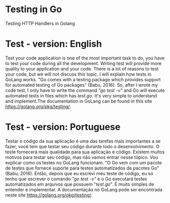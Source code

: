 # Testing in Go
Testing HTTP Handlers in Golang

# Test - version: English

Test your code application is one of the most important task to do, you have to test your code during all the development. Writing test will provide more quality to your application and your code. There is a lot of reasons to test your code, but we will not discuss this topic. I will explain how tests in GoLang works. "Go comes with a testing package which provides support for automated testing of Go packages" (Babu, 2016). So, after I wrote my code test, I only have to write the command *"go test -v"* and Go will execute automated tests in files which has _test.go_. It's very simple to understand and implement.The documentation in GoLang can be found in this site https://golang.org/pkg/testing/.

# Test - version: Portuguese


Testar o código da sua aplicação é uma das tarefas mais importantes a se fazer, você tem que testar seu código durante todo o desenvolvimento. O teste fornecerá mais qualidade para sua aplicação e código. Existem muitos motivos para testar seu código, mas não vamos entrar nesse tópico. Vou explicar como os testes no GoLang funcionam. "O Go vem com um pacote de testes que fornece suporte para testes automatizados de pacotes Go" (Babu, 2016). Então, depois que eu escrevi meu teste de código, eu só tenho que escrever o comando *"go test -v"* e o Go executará testes automatizados em arquivos que possuem "_test.go_". É muito simples de entender e implementar. A documentação no GoLang pode ser encontrada neste site https://golang.org/pkg/testing/.

